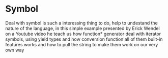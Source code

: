 # Symbol
Deal with symbol is such a interessing thing to do, help to undestand the nature of the language, in this simple example presented by Erick Wendel on a Youtube video he teach us how function* generator deal with iterator symbols, using yield types and how conversion function all of them built-in features works and how to pull the string to make them work on our very own way
